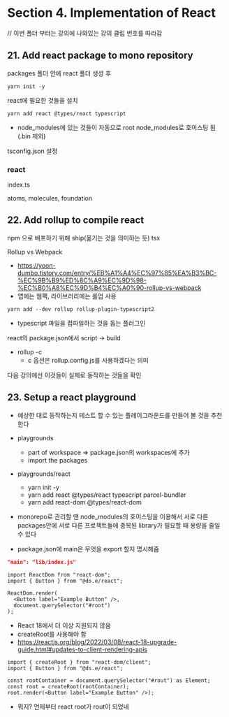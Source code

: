 # Section 4. Implementation of React

// 이번 폴더 부터는 강의에 나와있는 강의 클립 번호를 따라감

## 21. Add react package to mono repository

packages 폴더 안에 react 폴더 생성 후

`yarn init -y`

react에 필요한 것들을 설치

`yarn add react @types/react typescript`

- node_modules에 있는 것들이 자동으로 root node_modules로 호이스팅 됨(.bin 제외)

tsconfig.json 설정

### react

index.ts

atoms, molecules, foundation

## 22. Add rollup to compile react

npm 으로 배포하기 위해 ship(옮기는 것을 의미하는 듯) tsx

Rollup vs Webpack

- https://yoon-dumbo.tistory.com/entry/%EB%A1%A4%EC%97%85%EA%B3%BC-%EC%9B%B9%ED%8C%A9%EC%9D%98-%EC%B0%A8%EC%9D%B4%EC%A0%90-rollup-vs-webpack
- 앱에는 웹팩, 라이브러리에는 롤업 사용

`yarn add --dev rollup rollup-plugin-typescript2`

- typescript 파일을 컴파일하는 것을 돕는 플러그인

react의 package.json에서 script -> build

- rollup -c
  - c 옵션은 rollup.config.js를 사용하겠다는 의미

다음 강의에선 이것들이 실제로 동작하는 것들을 확인

## 23. Setup a react playground

- 예상한 대로 동작하는지 테스트 할 수 있는 플레이그라운드를 만들어 볼 것을 추천한다
- playgrounds

  - part of workspace => package.json의 workspaces에 추가
  - import the packages

- playgrounds/react

  - yarn init -y
  - yarn add react @types/react typescript parcel-bundler
  - yarn add react-dom @types/react-dom

- monorepo로 관리할 땐 node_modules의 호이스팅을 이용해서 서로 다른 packages안에 서로 다른 프로젝트들에
  중복된 library가 필요할 때 용량을 줄일 수 있다

- package.json에 main은 무엇을 export 할지 명시해줌

```json
"main": "lib/index.js"
```

```tsx
import ReactDom from "react-dom";
import { Button } from "@ds.e/react";

ReactDom.render(
  <Button label="Example Button" />,
  document.querySelector("#root")
);
```

- React 18에서 더 이상 지원되지 않음
- createRoot를 사용해야 함
- https://reactjs.org/blog/2022/03/08/react-18-upgrade-guide.html#updates-to-client-rendering-apis

```tsx
import { createRoot } from "react-dom/client";
import { Button } from "@ds.e/react";

const rootContainer = document.querySelector("#rout") as Element;
const root = createRoot(rootContainer);
root.render(<Button label="Example Button" />);
```

- 뭐지? 언제부터 react root가 rout이 되었네
